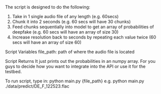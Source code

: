 The script is designed to do the following:
1. Take in 1 single audio file of any length (e.g. 60secs)
2. Chunk it into 2 seconds (e.g. 60 secs will have 30 chunks)
3. Feed chunks sequentially into model to get an array of probabilities of deepfake (e.g. 60 secs will have an array of size 30)
4. Increase resolution back to seconds by repeating each value twice (60 secs will have an array of size 60)

Script Variables
file_path: path of where the audio file is located

Script Returns
It just prints out the probabilities in an numpy array. For you guys to decide how you want to integrate into the API or use it for the testbed.

To run script, type in:
python main.py {file_path}
e.g.
python main.py ./data/predict/DE_F_122523.flac
